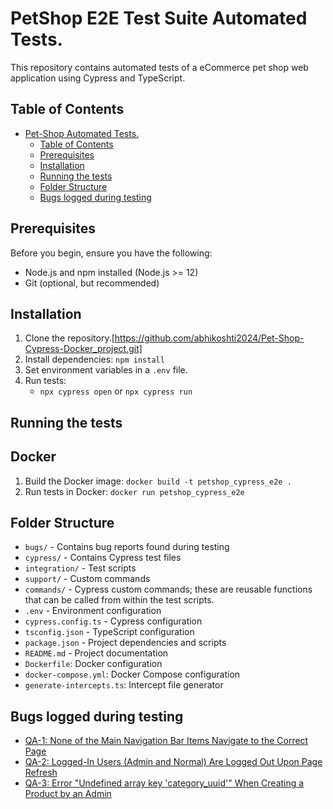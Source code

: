 # PetShop E2E Test Suite Automated Tests.

This repository contains automated tests of a  eCommerce pet shop web application using Cypress and TypeScript.

## Table of Contents

- [Pet-Shop Automated Tests.](#pet-shop-automated-tests)
  - [Table of Contents](#table-of-contents)
  - [Prerequisites](#prerequisites)
  - [Installation](#installation)
  - [Running the tests](#running-the-tests)
  - [Folder Structure](#folder-structure)
  - [Bugs logged during testing](#bugs-logged-during-testing)

## Prerequisites

Before you begin, ensure you have the following:

- Node.js and npm installed (Node.js >= 12)
- Git (optional, but recommended)

## Installation

1. Clone the repository.[https://github.com/abhikoshti2024/Pet-Shop-Cypress-Docker_project.git]
2. Install dependencies: `npm install`
3. Set environment variables in a `.env` file.
4. Run tests:
   - `npx cypress open` or `npx cypress run`

## Running the tests

## Docker

1. Build the Docker image: `docker build -t petshop_cypress_e2e .`
2. Run tests in Docker: `docker run petshop_cypress_e2e`


## Folder Structure

- `bugs/` - Contains bug reports found during testing
- `cypress/` - Contains Cypress test files
- `integration/` - Test scripts
- `support/` - Custom commands 
- `commands/` - Cypress custom commands; these are reusable functions that can be called from within the test scripts.
- `.env` - Environment configuration
- `cypress.config.ts` - Cypress configuration
- `tsconfig.json` - TypeScript configuration
- `package.json` - Project dependencies and scripts
- `README.md` - Project documentation
- `Dockerfile`: Docker configuration
- `docker-compose.yml`: Docker Compose configuration
- `generate-intercepts.ts`: Intercept file generator



## Bugs logged during testing

- [QA-1: None of the Main Navigation Bar Items Navigate to the Correct Page](bugs/qa-1.md)
- [QA-2: Logged-In Users (Admin and Normal) Are Logged Out Upon Page Refresh](bugs/qa-2.md)
- [QA-3: Error "Undefined array key 'category_uuid'" When Creating a Product by an Admin](bugs/qa-3.md)



